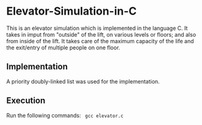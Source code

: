 # Elevator-Simulation-in-C
This is an elevator simulation which is implemented in the language C. It takes in imput from "outside" of the lift, on various levels or floors; and also from inside of the lift. 
It takes care of the maximum capacity of the life and the exit/entry of multiple people on one floor.

## Implementation
A priority doubly-linked list was used for the implementation. 

## Execution
Run the following commands:
``` gcc elevator.c```

